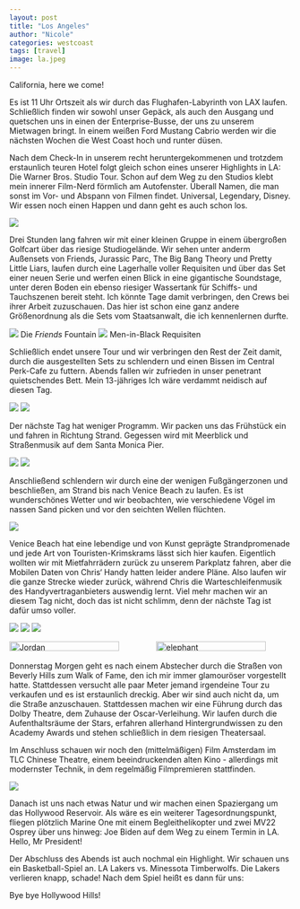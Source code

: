 ```yaml
---
layout: post
title: "Los Angeles"
author: "Nicole"
categories: westcoast
tags: [travel]
image: la.jpeg
---
```

California, here we come!

Es ist 11 Uhr Ortszeit als wir durch das Flughafen-Labyrinth von LAX laufen. Schließlich finden wir sowohl unser Gepäck, als auch den Ausgang und quetschen uns in einen der Enterprise-Busse, der uns zu unserem Mietwagen bringt. In einem weißen Ford Mustang Cabrio werden wir die nächsten Wochen die West Coast hoch und runter düsen.

Nach dem Check-In in unserem recht heruntergekommenen und trotzdem erstaunlich teuren Hotel folgt gleich schon eines unserer Highlights in LA: Die Warner Bros. Studio Tour. Schon auf dem Weg zu den Studios klebt mein innerer Film-Nerd förmlich am Autofenster. Überall Namen, die man sonst im Vor- und Abspann von Filmen findet. Universal, Legendary, Disney. Wir essen noch einen Happen und dann geht es auch schon los.

![](/assets/img/us/la-wb.jpeg)

Drei Stunden lang fahren wir mit einer kleinen Gruppe in einem übergroßen Golfcart über das riesige Studiogelände. Wir sehen unter anderm Außensets von Friends, Jurassic Parc, The Big Bang Theory und Pretty Little Liars, laufen durch eine Lagerhalle voller Requisiten und über das Set einer neuen Serie und werfen einen Blick in eine gigantische Soundstage, unter deren Boden ein ebenso riesiger Wassertank für Schiffs- und Tauchszenen bereit steht. Ich könnte Tage damit verbringen, den Crews bei ihrer Arbeit zuzuschauen. Das hier ist schon eine ganz andere Größenordnung als die Sets vom Staatsanwalt, die ich kennenlernen durfte.

![](/assets/img/us/la-friends-fountain.jpeg)
Die *Friends* Fountain
![](/assets/img/us/la-men-in-black.jpeg)
Men-in-Black Requisiten

Schließlich endet unsere Tour und wir verbringen den Rest der Zeit damit, durch die ausgestellten Sets zu schlendern und einen Bissen im Central Perk-Cafe zu futtern.
Abends fallen wir zufrieden in unser penetrant quietschendes Bett. Mein 13-jähriges Ich wäre verdammt neidisch auf diesen Tag.

![](/assets/img/us/la-central-perk.jpeg)
![](/assets/img/us/la-harry.jpeg)

Der nächste Tag hat weniger Programm. Wir packen uns das Frühstück ein und fahren in Richtung Strand. Gegessen wird mit Meerblick und Straßenmusik auf dem Santa Monica Pier.

![](/assets/img/us/la-end-of-trail.jpeg)
![](/assets/img/us/la-santa-monica.jpeg)

Anschließend schlendern wir durch eine der wenigen Fußgängerzonen und beschließen, am Strand bis nach Venice Beach zu laufen. Es ist wunderschönes Wetter und wir beobachten, wie verschiedene Vögel im nassen Sand picken und vor den seichten Wellen flüchten.

![](/assets/img/us/la-bird.jpeg)

Venice Beach hat eine lebendige und von Kunst geprägte Strandpromenade und jede Art von Touristen-Krimskrams lässt sich hier kaufen. Eigentlich wollten wir mit Mietfahrrädern zurück zu unserem Parkplatz fahren, aber die Mobilen Daten von Chris‘ Handy hatten leider andere Pläne. Also laufen wir die ganze Strecke wieder zurück, während Chris die Warteschleifenmusik des Handyvertraganbieters auswendig lernt. Viel mehr machen wir an diesem Tag nicht, doch das ist nicht schlimm, denn der nächste Tag ist dafür umso voller.

![](/assets/img/us/la-venice.jpeg)
![](/assets/img/us/la-venice1.jpeg)
![](/assets/img/us/la-venice2.jpeg)
<div style="display:flex">
     <div style="flex:1;padding-right:10px;">
          <img src="/assets/img/us/la-jordan.jpeg" alt="Jordan" width="90%"/>
     </div>
     <div style="flex:1;padding-left:10px;">
          <img src="/assets/img/us/la-elephant.jpeg" alt="elephant" width="90%"/>
     </div>
</div>



Donnerstag Morgen geht es nach einem Abstecher durch die Straßen von Beverly Hills zum Walk of Fame, den ich mir immer glamouröser vorgestellt hatte. Stattdessen versucht alle paar Meter jemand irgendeine Tour zu verkaufen und es ist erstaunlich dreckig. Aber wir sind auch nicht da, um die Straße anzuschauen. Stattdessen machen wir eine Führung durch das Dolby Theatre, dem Zuhause der Oscar-Verleihung. Wir laufen durch die Aufenthaltsräume der Stars, erfahren allerhand Hintergrundwissen zu den Academy Awards und stehen schließlich in dem riesigen Theatersaal.

Im Anschluss schauen wir noch den (mittelmäßigen) Film Amsterdam im TLC Chinese Theatre, einem beeindruckenden alten Kino - allerdings mit modernster Technik, in dem regelmäßig Filmpremieren stattfinden.

![](/assets/img/us/la-tcl.jpeg)

Danach ist uns nach etwas Natur und wir machen einen Spaziergang um das Hollywood Reservoir. Als wäre es ein weiterer Tagesordnungspunkt, fliegen plötzlich Marine One mit einem Begleithelikopter und zwei MV22 Osprey über uns hinweg: Joe Biden auf dem Weg zu einem Termin in LA. Hello, Mr President!

Der Abschluss des Abends ist auch nochmal ein Highlight. Wir schauen uns ein Basketball-Spiel an. LA Lakers vs. Minessota Timberwolfs. Die Lakers verlieren knapp, schade! Nach dem Spiel heißt es dann für uns:

Bye bye Hollywood Hills!
